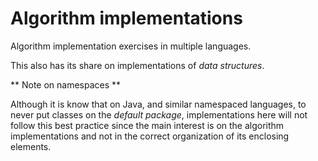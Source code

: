 # Algorithm implementations

Algorithm implementation exercises in multiple languages.

This also has its share on implementations of *data structures*.

** Note on namespaces **

Although it is know that on Java, and similar namespaced languages, to
never put classes on the *default package*, implementations here will not
follow this best practice since the main interest is on the algorithm
implementations and not in the correct organization of its enclosing
elements.
